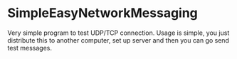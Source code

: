 # SimpleEasyNetworkMessaging
Very simple program to test UDP/TCP connection.
Usage is simple, you just distribute this to another computer, set up server and then you can go send test messages.
